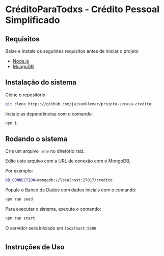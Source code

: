 # CréditoParaTodxs - Crédito Pessoal Simplificado

## Requisitos

Baixe e instale os seguintes requisitos antes de iniciar o projeto

- [Node.js](https://nodejs.org/en/download/)
- [MongoDB](https://docs.mongodb.com/manual/installation/#mongodb-installation-tutorials)

## Instalação do sistema

Clone o repositório

```bash
git clone https://github.com/jaisonklemer/projeto-serasa-credito
```

Instale as dependências com o comando:

```bash
npm i
```

## Rodando o sistema

Crie um arquivo `.env` no diretório raiz.

Edite este arquivo com a URL de conexão com o MongoDB,

Por exemplo:

```bash
DB_CONNECTION=mongodb://localhost:27017/credito
```

Popule o Banco de Dados com dados iniciais com o comando:

```bash
npm run seed
```

Para executar o sistema, execute o comando:

```bash
npm run start
```

O servidor será iniciado em `localhost:5000`

#

## Instruções de Uso
